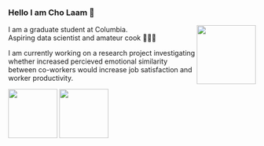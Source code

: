 ### Hello I am Cho Laam 👋

<img src="https://tenor.com/view/cat-computer-typing-working-funny-cats-gif-12030261.gif" width="120" height="120" img align="right" />

I am a graduate student at Columbia. 
</br>Aspiring data scientist and amateur cook 👩🏻‍🍳

I am currently working on a research project investigating whether increased percieved emotional similarity 
</br>between co-workers would increase job satisfaction and worker productivity. 

<img src="https://tenor.com/view/lets-party-drunk-gif-19112944.gif" width="100" height="100" img align="center" />
<img src="https://tenor.com/view/this-is-fine-this-is-fine-cool-gif-19065119.gif" width="100" height="100" img align="center" />

